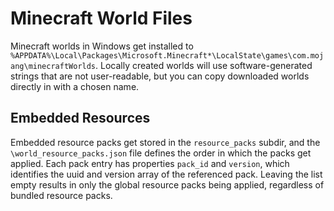 # Minecraft World Files
Minecraft worlds in Windows get installed to `%APPDATA%\Local\Packages\Microsoft.Minecraft*\LocalState\games\com.mojang\minecraftWorlds`. Locally created worlds will use software-generated strings that are not user-readable, but you can copy downloaded worlds directly in with a chosen name.

## Embedded Resources
Embedded resource packs get stored in the `resource_packs` subdir, and the `\world_resource_packs.json` file defines the order in which the packs get applied. Each pack entry has properties `pack_id` and `version`, which identifies the uuid and version array of the referenced pack. Leaving the list empty results in only the global resource packs being applied, regardless of bundled resource packs.